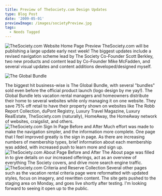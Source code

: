 ```yaml
---
title: Preview of TheSociety.com Design Updates
type: Blog Post
date: '2009-05-01'
previewImage: /images/societyPreview.jpg
tags:
  - Needs Tagged
---
```

![TheSociety.com Website Home Page Preview](/images/societyhomepreview.jpg) TheSociety.com will be publishing a large update early next week! The biggest updates include a revised navigation scheme lead by The Society Co-Founder Scott Berkley, two new products and content lead by Co-Founder Mike McFadden, and several visual updates and content additions developed/designed myself.

![The Global Bundle](/images/globalbundlefeature.jpg)

The biggest hit business-wise is The Global Bundle, with several "bundles" sold even before the official product launch (logo design by me yay!). The Global Bundle lets vacation rental managers and homeowners distribute their home to several websites while only managing it on one website. They save 75% off retail to have their property shown on websites like The Robb Report Collection, duPont Registry, Luxury Travel Magazine, Luxury RealEstate, TheSociety.com (naturally), HomeAway, the HomeAway network of websites, craigslist, and others. ![TheSociety.com Sign In Page Before and After](/images/beforeafter1.jpg) Much effort was made to make the navigation simpler, and the information more complete. One page that I feel improved greatly is the sign in page. As there are increasing numbers of membership types, brief information about each membership was added, with increased push to learn more and sign up. ![TheSociety.com About Page Before and After](/images/beforeafter2.jpg) The About page was filled in to give details on our increased offerings, act as an overview of everything The Society covers, and drive more search engine traffic. ![TheSociety.com Criteria and Reserve Collection](/images/beforeafter3.jpg) Several other pages such as the vacation rental criteria page were reformatted with updated styles, focus on imagery, and rewritten content. The site gets pushed to the staging area on Monday, and goes live shortly after testing. I'm looking forward to seeing it open up to the public.

